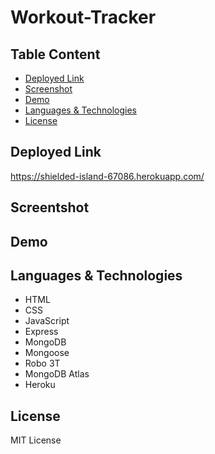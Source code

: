 # Workout-Tracker

## Table Content
- [Deployed Link](#deployed-link)
- [Screenshot](#screenshot)
- [Demo](#demo)
- [Languages & Technologies](#languages-&-technologies)
- [License](#license)


## Deployed Link
https://shielded-island-67086.herokuapp.com/


## Screentshot





## Demo


## Languages & Technologies
- HTML
- CSS
- JavaScript
- Express
- MongoDB
- Mongoose
- Robo 3T
- MongoDB Atlas
- Heroku


## License
MIT License